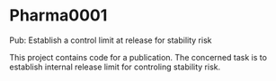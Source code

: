 # Pharma0001
Pub: Establish a control limit at release for stability risk

This project contains code for a publication. 
The concerned task is to establish internal release limit for controling stability risk.


